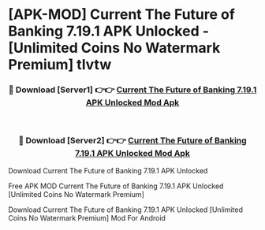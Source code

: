 # [APK-MOD] Current  The Future of Banking 7.19.1 APK Unlocked - [Unlimited Coins No Watermark Premium] tlvtw



<div align="center">
<h3>🔴 Download [Server1] 👉👉 <a href="https://momento.my/?title=Current__The_Future_of_Banking_7.19.1_APK_Unlocked">Current  The Future of Banking 7.19.1 APK Unlocked Mod Apk</a></h3><br>

<h3>🔴 Download [Server2] 👉👉 <a href="https://momento.my/?title=Current__The_Future_of_Banking_7.19.1_APK_Unlocked">Current  The Future of Banking 7.19.1 APK Unlocked Mod Apk</a></h3>
</div>



Download Current  The Future of Banking 7.19.1 APK Unlocked 

Free APK MOD Current  The Future of Banking 7.19.1 APK Unlocked [Unlimited Coins No Watermark Premium]

Download Current  The Future of Banking 7.19.1 APK Unlocked [Unlimited Coins No Watermark Premium] Mod For Android

